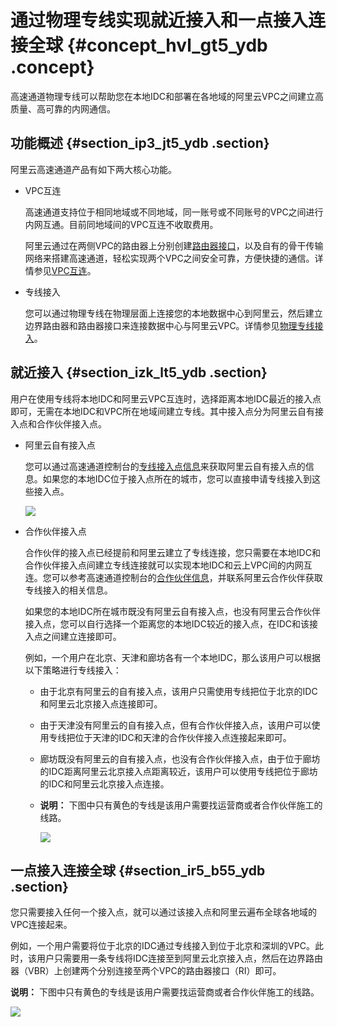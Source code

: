 # 通过物理专线实现就近接入和一点接入连接全球 {#concept_hvl_gt5_ydb .concept}

高速通道物理专线可以帮助您在本地IDC和部署在各地域的阿里云VPC之间建立高质量、高可靠的内网通信。

## 功能概述 {#section_ip3_jt5_ydb .section}

阿里云高速通道产品有如下两大核心功能。

-   VPC互连

    高速通道支持位于相同地域或不同地域，同一账号或不同账号的VPC之间进行内网互通。目前同地域间的VPC互连不收取费用。

    阿里云通过在两侧VPC的路由器上分别创建[路由器接口](../../../../intl.zh-CN/用户指南/对等连接.md#)，以及自有的骨干传输网络来搭建高速通道，轻松实现两个VPC之间安全可靠，方便快捷的通信。详情参见[VPC互连](../../../../intl.zh-CN/专有网络对等连接（关闭新购）/同账号VPC互连.md#)。

-   专线接入

    您可以通过物理专线在物理层面上连接您的本地数据中心到阿里云，然后建立边界路由器和路由器接口来连接数据中心与阿里云VPC。详情参见[物理专线接入](../../../../intl.zh-CN/快速入门/自主申请物理专线接入.md#)。


## 就近接入 {#section_izk_lt5_ydb .section}

用户在使用专线将本地IDC和阿里云VPC互连时，选择距离本地IDC最近的接入点即可，无需在本地IDC和VPC所在地域间建立专线。其中接入点分为阿里云自有接入点和合作伙伴接入点。

-   阿里云自有接入点

    您可以通过高速通道控制台的[专线接入点信息](https://vpc.console.aliyun.com/expressConnect?spm=a2c4e.11153959.blogcont368231.17.33ac6045hxh6eY&accounttraceid=3512b7e0-7a11-42a7-b7fd-35d79a06c895#/physicalConnection/cn-beijing/apply)来获取阿里云自有接入点的信息。如果您的本地IDC位于接入点所在的城市，您可以直接申请专线接入到这些接入点。

    ![](http://static-aliyun-doc.oss-cn-hangzhou.aliyuncs.com/assets/img/13864/15688573514239_zh-CN.png)

-   合作伙伴接入点

    合作伙伴的接入点已经提前和阿里云建立了专线连接，您只需要在本地IDC和合作伙伴接入点间建立专线连接就可以实现本地IDC和云上VPC间的内网互连。您可以参考高速通道控制台的[合作伙伴信息](https://vpc.console.aliyun.com/expressConnect?spm=a2c4e.11153959.blogcont368231.17.33ac6045hxh6eY&accounttraceid=3512b7e0-7a11-42a7-b7fd-35d79a06c895#/physicalConnection/cn-beijing/partnerApply)，并联系阿里云合作伙伴获取专线接入的相关信息。

    如果您的本地IDC所在城市既没有阿里云自有接入点，也没有阿里云合作伙伴接入点，您可以自行选择一个距离您的本地IDC较近的接入点，在IDC和该接入点之间建立连接即可。

    例如，一个用户在北京、天津和廊坊各有一个本地IDC，那么该用户可以根据以下策略进行专线接入：

    -   由于北京有阿里云的自有接入点，该用户只需使用专线把位于北京的IDC和阿里云北京接入点连接即可。
    -   由于天津没有阿里云的自有接入点，但有合作伙伴接入点，该用户可以使用专线把位于天津的IDC和天津的合作伙伴接入点连接起来即可。
    -   廊坊既没有阿里云的自有接入点，也没有合作伙伴接入点，由于位于廊坊的IDC距离阿里云北京接入点距离较近，该用户可以使用专线把位于廊坊的IDC和阿里云北京接入点连接。
    -   **说明：** 下图中只有黄色的专线是该用户需要找运营商或者合作伙伴施工的线路。

        ![](http://static-aliyun-doc.oss-cn-hangzhou.aliyuncs.com/assets/img/13864/15688573514240_zh-CN.png)


## 一点接入连接全球 {#section_ir5_b55_ydb .section}

您只需要接入任何一个接入点，就可以通过该接入点和阿里云遍布全球各地域的VPC连接起来。

例如，一个用户需要将位于北京的IDC通过专线接入到位于北京和深圳的VPC。此时，该用户只需要用一条专线将IDC连接至到阿里云北京接入点，然后在边界路由器（VBR）上创建两个分别连接至两个VPC的路由器接口（RI）即可。

**说明：** 下图中只有黄色的专线是该用户需要找运营商或者合作伙伴施工的线路。

![](http://static-aliyun-doc.oss-cn-hangzhou.aliyuncs.com/assets/img/13864/15688573516214_zh-CN.png)

